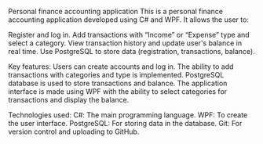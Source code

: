 Personal finance accounting application
This is a personal finance accounting application developed using C# and WPF. It allows the user to:

Register and log in.
Add transactions with “Income” or “Expense” type and select a category.
View transaction history and update user's balance in real time.
Use PostgreSQL to store data (registration, transactions, balance).

Key features:
Users can create accounts and log in.
The ability to add transactions with categories and type is implemented.
PostgreSQL database is used to store transactions and balance.
The application interface is made using WPF with the ability to select categories for transactions and display the balance.

Technologies used:
C#: The main programming language.
WPF: To create the user interface.
PostgreSQL: For storing data in the database.
Git: For version control and uploading to GitHub.
